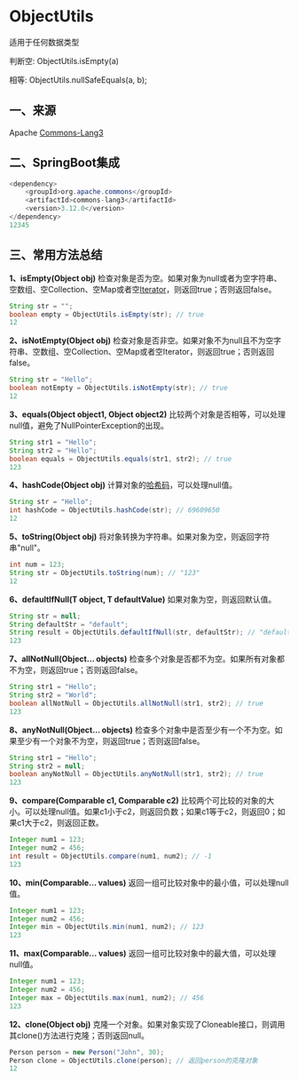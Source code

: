 

# ObjectUtils

适用于任何数据类型

 判断空:  ObjectUtils.isEmpty(a)

相等:  ObjectUtils.nullSafeEquals(a, b);



## 一、来源

Apache [Commons-Lang3](https://so.csdn.net/so/search?q=Commons-Lang3&spm=1001.2101.3001.7020)

## 二、SpringBoot集成

```java
<dependency>
    <groupId>org.apache.commons</groupId>
    <artifactId>commons-lang3</artifactId>
    <version>3.12.0</version>
</dependency>
12345
```

## 三、常用方法总结

**1、isEmpty(Object obj)**
检查对象是否为空。如果对象为null或者为空字符串、空数组、空Collection、空Map或者空[Iterator](https://so.csdn.net/so/search?q=Iterator&spm=1001.2101.3001.7020)，则返回true；否则返回false。

```java
String str = "";
boolean empty = ObjectUtils.isEmpty(str); // true
12
```

**2、isNotEmpty(Object obj)**
检查对象是否非空。如果对象不为null且不为空字符串、空数组、空Collection、空Map或者空Iterator，则返回true；否则返回false。

```java
String str = "Hello";
boolean notEmpty = ObjectUtils.isNotEmpty(str); // true
12
```

**3、equals(Object object1, Object object2)**
比较两个对象是否相等，可以处理null值，避免了NullPointerException的出现。

```java
String str1 = "Hello";
String str2 = "Hello";
boolean equals = ObjectUtils.equals(str1, str2); // true
123
```

**4、hashCode(Object obj)**
计算对象的[哈希码](https://so.csdn.net/so/search?q=哈希码&spm=1001.2101.3001.7020)，可以处理null值。

```java
String str = "Hello";
int hashCode = ObjectUtils.hashCode(str); // 69609650
12
```

**5、toString(Object obj)**
将对象转换为字符串。如果对象为空，则返回字符串"null"。

```java
int num = 123;
String str = ObjectUtils.toString(num); // "123"
12
```

**6、defaultIfNull(T object, T defaultValue)**
如果对象为空，则返回默认值。

```java
String str = null;
String defaultStr = "default";
String result = ObjectUtils.defaultIfNull(str, defaultStr); // "default"
123
```

**7、allNotNull(Object… objects)**
检查多个对象是否都不为空。如果所有对象都不为空，则返回true；否则返回false。

```java
String str1 = "Hello";
String str2 = "World";
boolean allNotNull = ObjectUtils.allNotNull(str1, str2); // true
123
```

**8、anyNotNull(Object… objects)**
检查多个对象中是否至少有一个不为空。如果至少有一个对象不为空，则返回true；否则返回false。

```java
String str1 = "Hello";
String str2 = null;
boolean anyNotNull = ObjectUtils.anyNotNull(str1, str2); // true
123
```

**9、compare(Comparable c1, Comparable c2)**
比较两个可比较的对象的大小。可以处理null值。如果c1小于c2，则返回负数；如果c1等于c2，则返回0；如果c1大于c2，则返回正数。

```java
Integer num1 = 123;
Integer num2 = 456;
int result = ObjectUtils.compare(num1, num2); // -1
123
```

**10、min(Comparable… values)**
返回一组可比较对象中的最小值，可以处理null值。

```java
Integer num1 = 123;
Integer num2 = 456;
Integer min = ObjectUtils.min(num1, num2); // 123
123
```

**11、max(Comparable… values)**
返回一组可比较对象中的最大值，可以处理null值。

```java
Integer num1 = 123;
Integer num2 = 456;
Integer max = ObjectUtils.max(num1, num2); // 456
123
```

**12、clone(Object obj)**
克隆一个对象。如果对象实现了Cloneable接口，则调用其clone()方法进行克隆；否则返回null。

```java
Person person = new Person("John", 30);
Person clone = ObjectUtils.clone(person); // 返回person的克隆对象
12
```
